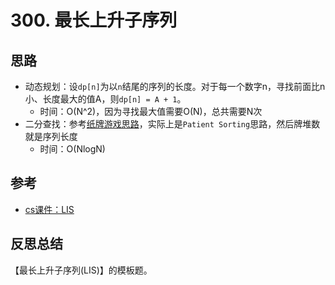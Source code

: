 # 300. 最长上升子序列

## 思路

- 动态规划：设`dp[n]`为以`n`结尾的序列的长度。对于每一个数字n，寻找前面比n小、长度最大的值A，则`dp[n] = A + 1`。
  - 时间：O(N^2)，因为寻找最大值需要O(N)，总共需要N次
- 二分查找：参考[纸牌游戏思路](https://leetcode-cn.com/problems/longest-increasing-subsequence/solution/dong-tai-gui-hua-she-ji-fang-fa-zhi-pai-you-xi-jia/)，实际上是`Patient Sorting`思路，然后牌堆数就是序列长度
  - 时间：O(NlogN)

## 参考

- [cs课件：LIS](https://www.cs.princeton.edu/courses/archive/spring13/cos423/lectures/LongestIncreasingSubsequence.pdf)

## 反思总结

【最长上升子序列(LIS)】的模板题。
